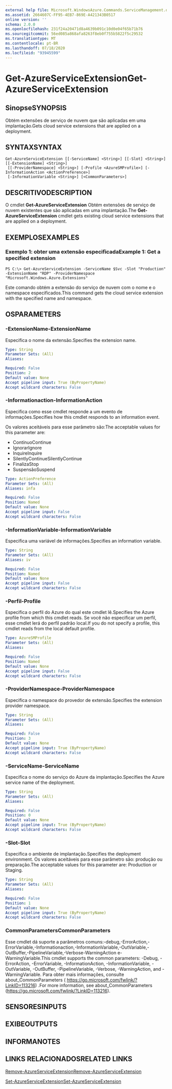 ```yaml
---
external help file: Microsoft.WindowsAzure.Commands.ServiceManagement.dll-Help.xml
ms.assetid: 2664607C-FF95-4EB7-869E-A421343B0517
online version: ''
schema: 2.0.0
ms.openlocfilehash: 231f24a20471d8a4639b091c10d0e04f65b71b76
ms.sourcegitcommit: 56ed085a868afa8263f8eb0f755b5822f5c29532
ms.translationtype: MT
ms.contentlocale: pt-BR
ms.lasthandoff: 07/18/2020
ms.locfileid: "93945599"
---
```

# <span data-ttu-id="706d1-101">Get-AzureServiceExtension</span><span class="sxs-lookup"><span data-stu-id="706d1-101">Get-AzureServiceExtension</span></span>

## <span data-ttu-id="706d1-102">Sinopse</span><span class="sxs-lookup"><span data-stu-id="706d1-102">SYNOPSIS</span></span>
<span data-ttu-id="706d1-103">Obtém extensões de serviço de nuvem que são aplicadas em uma implantação.</span><span class="sxs-lookup"><span data-stu-id="706d1-103">Gets cloud service extensions that are applied on a deployment.</span></span>

## <span data-ttu-id="706d1-104">SYNTAX</span><span class="sxs-lookup"><span data-stu-id="706d1-104">SYNTAX</span></span>

```
Get-AzureServiceExtension [[-ServiceName] <String>] [[-Slot] <String>] [[-ExtensionName] <String>]
 [[-ProviderNamespace] <String>] [-Profile <AzureSMProfile>] [-InformationAction <ActionPreference>]
 [-InformationVariable <String>] [<CommonParameters>]
```

## <span data-ttu-id="706d1-105">DESCRITIVO</span><span class="sxs-lookup"><span data-stu-id="706d1-105">DESCRIPTION</span></span>
<span data-ttu-id="706d1-106">O cmdlet **Get-AzureServiceExtension** Obtém extensões de serviço de nuvem existentes que são aplicadas em uma implantação.</span><span class="sxs-lookup"><span data-stu-id="706d1-106">The **Get-AzureServiceExtension** cmdlet gets existing cloud service extensions that are applied on a deployment.</span></span>

## <span data-ttu-id="706d1-107">EXEMPLOS</span><span class="sxs-lookup"><span data-stu-id="706d1-107">EXAMPLES</span></span>

### <span data-ttu-id="706d1-108">Exemplo 1: obter uma extensão especificada</span><span class="sxs-lookup"><span data-stu-id="706d1-108">Example 1: Get a specified extension</span></span>
```
PS C:\> Get-AzureServiceExtension -ServiceName $Svc -Slot "Production" -ExtensionName "RDP" -ProviderNamespace "Microsoft.Windows.Azure.Extensions"
```

<span data-ttu-id="706d1-109">Este comando obtém a extensão do serviço de nuvem com o nome e o namespace especificados.</span><span class="sxs-lookup"><span data-stu-id="706d1-109">This command gets the cloud service extension with the specified name and namespace.</span></span>

## <span data-ttu-id="706d1-110">OS</span><span class="sxs-lookup"><span data-stu-id="706d1-110">PARAMETERS</span></span>

### <span data-ttu-id="706d1-111">-ExtensionName</span><span class="sxs-lookup"><span data-stu-id="706d1-111">-ExtensionName</span></span>
<span data-ttu-id="706d1-112">Especifica o nome da extensão.</span><span class="sxs-lookup"><span data-stu-id="706d1-112">Specifies the extension name.</span></span>

```yaml
Type: String
Parameter Sets: (All)
Aliases: 

Required: False
Position: 2
Default value: None
Accept pipeline input: True (ByPropertyName)
Accept wildcard characters: False
```

### <span data-ttu-id="706d1-113">-Informationaction</span><span class="sxs-lookup"><span data-stu-id="706d1-113">-InformationAction</span></span>
<span data-ttu-id="706d1-114">Especifica como esse cmdlet responde a um evento de informações.</span><span class="sxs-lookup"><span data-stu-id="706d1-114">Specifies how this cmdlet responds to an information event.</span></span>

<span data-ttu-id="706d1-115">Os valores aceitáveis para esse parâmetro são:</span><span class="sxs-lookup"><span data-stu-id="706d1-115">The acceptable values for this parameter are:</span></span>

- <span data-ttu-id="706d1-116">Contínuo</span><span class="sxs-lookup"><span data-stu-id="706d1-116">Continue</span></span>
- <span data-ttu-id="706d1-117">Ignorar</span><span class="sxs-lookup"><span data-stu-id="706d1-117">Ignore</span></span>
- <span data-ttu-id="706d1-118">Inquire</span><span class="sxs-lookup"><span data-stu-id="706d1-118">Inquire</span></span>
- <span data-ttu-id="706d1-119">SilentlyContinue</span><span class="sxs-lookup"><span data-stu-id="706d1-119">SilentlyContinue</span></span>
- <span data-ttu-id="706d1-120">Finaliza</span><span class="sxs-lookup"><span data-stu-id="706d1-120">Stop</span></span>
- <span data-ttu-id="706d1-121">Suspensão</span><span class="sxs-lookup"><span data-stu-id="706d1-121">Suspend</span></span>

```yaml
Type: ActionPreference
Parameter Sets: (All)
Aliases: infa

Required: False
Position: Named
Default value: None
Accept pipeline input: False
Accept wildcard characters: False
```

### <span data-ttu-id="706d1-122">-InformationVariable</span><span class="sxs-lookup"><span data-stu-id="706d1-122">-InformationVariable</span></span>
<span data-ttu-id="706d1-123">Especifica uma variável de informações.</span><span class="sxs-lookup"><span data-stu-id="706d1-123">Specifies an information variable.</span></span>

```yaml
Type: String
Parameter Sets: (All)
Aliases: iv

Required: False
Position: Named
Default value: None
Accept pipeline input: False
Accept wildcard characters: False
```

### <span data-ttu-id="706d1-124">-Perfil</span><span class="sxs-lookup"><span data-stu-id="706d1-124">-Profile</span></span>
<span data-ttu-id="706d1-125">Especifica o perfil do Azure do qual este cmdlet lê.</span><span class="sxs-lookup"><span data-stu-id="706d1-125">Specifies the Azure profile from which this cmdlet reads.</span></span>
<span data-ttu-id="706d1-126">Se você não especificar um perfil, esse cmdlet lerá do perfil padrão local.</span><span class="sxs-lookup"><span data-stu-id="706d1-126">If you do not specify a profile, this cmdlet reads from the local default profile.</span></span>

```yaml
Type: AzureSMProfile
Parameter Sets: (All)
Aliases: 

Required: False
Position: Named
Default value: None
Accept pipeline input: False
Accept wildcard characters: False
```

### <span data-ttu-id="706d1-127">-ProviderNamespace</span><span class="sxs-lookup"><span data-stu-id="706d1-127">-ProviderNamespace</span></span>
<span data-ttu-id="706d1-128">Especifica o namespace do provedor de extensão.</span><span class="sxs-lookup"><span data-stu-id="706d1-128">Specifies the extension provider namespace.</span></span>

```yaml
Type: String
Parameter Sets: (All)
Aliases: 

Required: False
Position: 3
Default value: None
Accept pipeline input: True (ByPropertyName)
Accept wildcard characters: False
```

### <span data-ttu-id="706d1-129">-ServiceName</span><span class="sxs-lookup"><span data-stu-id="706d1-129">-ServiceName</span></span>
<span data-ttu-id="706d1-130">Especifica o nome do serviço do Azure da implantação.</span><span class="sxs-lookup"><span data-stu-id="706d1-130">Specifies the Azure service name of the deployment.</span></span>

```yaml
Type: String
Parameter Sets: (All)
Aliases: 

Required: False
Position: 0
Default value: None
Accept pipeline input: True (ByPropertyName)
Accept wildcard characters: False
```

### <span data-ttu-id="706d1-131">-Slot</span><span class="sxs-lookup"><span data-stu-id="706d1-131">-Slot</span></span>
<span data-ttu-id="706d1-132">Especifica o ambiente de implantação.</span><span class="sxs-lookup"><span data-stu-id="706d1-132">Specifies the deployment environment.</span></span>
<span data-ttu-id="706d1-133">Os valores aceitáveis para esse parâmetro são: produção ou preparação.</span><span class="sxs-lookup"><span data-stu-id="706d1-133">The acceptable values for this parameter are: Production or Staging.</span></span>

```yaml
Type: String
Parameter Sets: (All)
Aliases: 

Required: False
Position: 1
Default value: None
Accept pipeline input: True (ByPropertyName)
Accept wildcard characters: False
```

### <span data-ttu-id="706d1-134">CommonParameters</span><span class="sxs-lookup"><span data-stu-id="706d1-134">CommonParameters</span></span>
<span data-ttu-id="706d1-135">Esse cmdlet dá suporte a parâmetros comuns:-debug,-ErrorAction,-ErrorVariable,-Informationaction,-InformationVariable,-OutVariable,-OutBuffer,-PipelineVariable,-Verbose-WarningAction e-WarningVariable.</span><span class="sxs-lookup"><span data-stu-id="706d1-135">This cmdlet supports the common parameters: -Debug, -ErrorAction, -ErrorVariable, -InformationAction, -InformationVariable, -OutVariable, -OutBuffer, -PipelineVariable, -Verbose, -WarningAction, and -WarningVariable.</span></span> <span data-ttu-id="706d1-136">Para obter mais informações, consulte about_CommonParameters ( https://go.microsoft.com/fwlink/?LinkID=113216) .</span><span class="sxs-lookup"><span data-stu-id="706d1-136">For more information, see about_CommonParameters (https://go.microsoft.com/fwlink/?LinkID=113216).</span></span>

## <span data-ttu-id="706d1-137">SENSORES</span><span class="sxs-lookup"><span data-stu-id="706d1-137">INPUTS</span></span>

## <span data-ttu-id="706d1-138">EXIBE</span><span class="sxs-lookup"><span data-stu-id="706d1-138">OUTPUTS</span></span>

## <span data-ttu-id="706d1-139">INFORMA</span><span class="sxs-lookup"><span data-stu-id="706d1-139">NOTES</span></span>

## <span data-ttu-id="706d1-140">LINKS RELACIONADOS</span><span class="sxs-lookup"><span data-stu-id="706d1-140">RELATED LINKS</span></span>

[<span data-ttu-id="706d1-141">Remove-AzureServiceExtension</span><span class="sxs-lookup"><span data-stu-id="706d1-141">Remove-AzureServiceExtension</span></span>](./Remove-AzureServiceExtension.md)

[<span data-ttu-id="706d1-142">Set-AzureServiceExtension</span><span class="sxs-lookup"><span data-stu-id="706d1-142">Set-AzureServiceExtension</span></span>](./Set-AzureServiceExtension.md)


